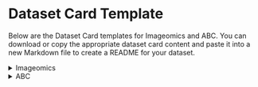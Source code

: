 # Dataset Card Template

Below are the Dataset Card templates for Imageomics and ABC. You can download or copy the appropriate dataset card content and paste it into a new Markdown file to create a README for your dataset. 

<details>
<summary>Imageomics</summary>
</br>
<b><a href="https://github.com/Imageomics/Imageomics-guide/raw/main/docs/wiki-guide/HF_DatasetCard_Template_Imageomics.md" target="_blank">Download Template</a></b>


{{ include_file_as_code("docs/wiki-guide/HF_DatasetCard_Template_Imageomics.md") }}

</details>

<details>
<summary>ABC</summary>
</br>
<b><a href="https://github.com/Imageomics/Imageomics-guide/raw/main/docs/wiki-guide/HF_DatasetCard_Template_ABC.md" target="_blank">Download Template</a></b>

{{ include_file_as_code("docs/wiki-guide/HF_DatasetCard_Template_ABC.md") }}

</details>